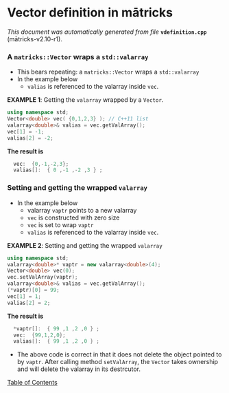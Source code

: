 
# Vector definition in mātricks
_This document was automatically generated from file_ **`vdefinition.cpp`** (mātricks-v2.10-r1).

### A `matricks::Vector` wraps a `std::valarray`
* This bears repeating: a `matricks::Vector` wraps a `std::valarray`
* In the example below
  * `valias` is referenced to the valarray inside `vec`.

**EXAMPLE 1**: Getting the `valarray` wrapped by a `Vector`.

```C++
using namespace std;
Vector<double> vec( {0,1,2,3} ); // C++11 list
valarray<double>& valias = vec.getValArray();
vec[1] = -1;
valias[2] = -2;
```

**The result is**
```C++
  vec:  {0,-1,-2,3}; 
  valias[]:  { 0 ,-1 ,-2 ,3 } ; 
```

### Setting and getting the wrapped `valarray`
* In the example below
  * valarray `vaptr` points to a new valarray
  * `vec` is constructed with zero size
  * `vec` is set to wrap `vaptr`
  * `valias` is referenced to the valarray inside `vec`.

**EXAMPLE 2**: Setting and getting the wrapped `valarray`

```C++
using namespace std;
valarray<double>* vaptr = new valarray<double>(4);
Vector<double> vec(0);
vec.setValArray(vaptr);
valarray<double>& valias = vec.getValArray();
(*vaptr)[0] = 99;
vec[1] = 1;
valias[2] = 2;
```

**The result is**
```C++
  *vaptr[]:  { 99 ,1 ,2 ,0 } ; 
  vec:  {99,1,2,0}; 
  valias[]:  { 99 ,1 ,2 ,0 } ; 
```

  * The above code is correct in that it does not delete the object pointed to by `vaptr`.  After calling method `setValArray`, the `Vector` takes ownership and will delete the valarray in its destrcutor.

[Table of Contents](README.md)
